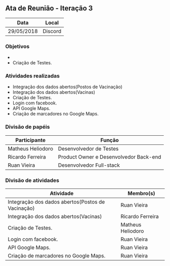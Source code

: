 ## Ata de Reunião - Iteração 3

| Data  | Local |
| -  | -  |
| 29/05/2018 | Discord |

### Objetivos

-
- Criação de Testes.

### Atividades realizadas

- Integração dos dados abertos(Postos de Vacinação)
- Integração dos dados abertos(Vacinas)
- Criação de Testes.
- Login com facebook.
- API Google Maps.
- Criação de marcadores no Google Maps.


### Divisão de papéis

| Participante  | Função |
| -  | - |
| Matheus Heliodoro | Desenvolvedor de Testes |
| Ricardo Ferreira | Product Owner e Desenvolvedor Back-end |
| Ruan Vieira | Desenvolvedor Full-stack |
### Divisão de atividades

| Atividade  | Membro(s) |
| -  | - |
| Integração dos dados abertos(Postos de Vacinação)|Ruan Vieira|
| Integração dos dados abertos(Vacinas)|Ricardo Ferreira|
| Criação de Testes.|Matheus Heliodoro|
| Login com facebook.|Ruan Vieira|
| API Google Maps.|Ruan Vieira|
| Criação de marcadores no Google Maps.|Ruan Vieira|
